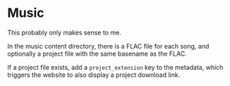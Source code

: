 # Music
This probably only makes sense to me.

In the music content directory, there is a FLAC file for each song, and optionally a project file with the same basename as the FLAC.

If a project file exists, add a `project_extension` key to the metadata, which triggers the website to also display a project download link.

